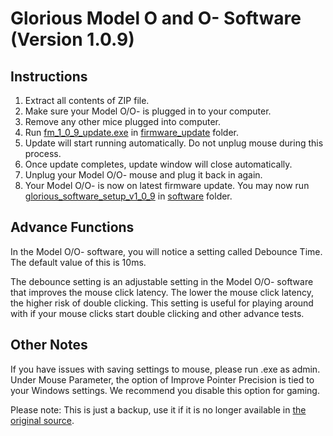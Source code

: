 # Glorious Model O and O- Software (Version 1.0.9)

## Instructions

1. Extract all contents of ZIP file.
2. Make sure your Model O/O- is plugged in to your computer.
3. Remove any other mice plugged into computer.
4. Run [fm_1_0_9_update.exe](/firmware_update/fm_1_0_9_update.exe) in [firmware_update](/firmware_update) folder.
5. Update will start running automatically. Do not unplug mouse during this process.
6. Once update completes, update window will close automatically.
7. Unplug your Model O/O- mouse and plug it back in again.
8. Your Model O/O- is now on latest firmware update. You may now run [glorious_software_setup_v1_0_9](/software/glorious_software_setup_v1_0_9) in [software](/software) folder. 

## Advance Functions

In the Model O/O- software, you will notice a setting called Debounce Time. The default value of this is 10ms. 

The debounce setting is an adjustable setting in the Model O/O- software that improves the mouse click latency. The lower the mouse click latency, the higher risk of double clicking. This setting is useful for playing around with if your mouse clicks start double clicking and other advance tests.

## Other Notes

If you have issues with saving settings to mouse, please run .exe as admin. Under Mouse Parameter, the option of Improve Pointer Precision is tied to your Windows settings. We recommend you disable this option for gaming.

Please note: This is just a backup, use it if it is no longer available in [the original source](https://downloads.gloriousgamingservices.com/download/ModelO_1-0-9.zip).
